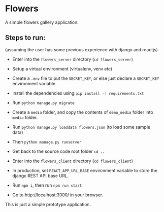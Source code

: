 # Flowers

A simple flowers gallery application.

## Steps to run:

(assuming the user has some previous experience with django and reactjs)

-   Enter into the `flowers_server` directory (`cd flowers_server`)
-   Setup a virtual environment (virtualenv, venv etc)
-   Create a `.env` file to put the `SECRET_KEY`, or else just declare a `SECRET_KEY` environment variable.
-   Install the dependencies using `pip install -r requirements.txt`
-   Run `python manage.py migrate`
-   Create a `media` folder, and copy the contents of `demo_media` folder into `media` folder.
-   Run `python manage.py loaddata flowers.json` (to load some sample data)
-   Then `python manage.py runserver`

-   Get back to the source code root folder `cd ..`

-   Enter into the `flowers_client` directory (`cd flowers_client`)
-   In production, set `REACT_APP_URL_BASE` environment variable to store the django REST API base URL.
-   Run `npm i`, then run `npm run start`
-   Go to http://localhost:3000/ in your browser.

This is just a simple prototype application.
